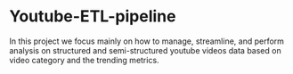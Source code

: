 # Youtube-ETL-pipeline
In this project we focus mainly on how to manage, streamline, and perform analysis on structured and semi-structured youtube videos data based on video category and the trending metrics.
